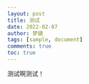 ```yaml
---
layout: post
title: 测试
date: 2022-02-07
author: 梦貘
tags: [sample, document]
comments: true
toc: true
---
```


测试啊测试！
